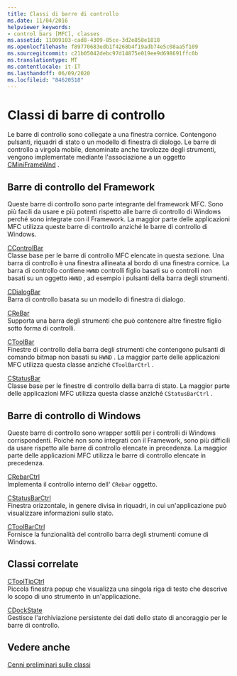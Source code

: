 ```yaml
---
title: Classi di barre di controllo
ms.date: 11/04/2016
helpviewer_keywords:
- control bars [MFC], classes
ms.assetid: 11009103-cad8-4309-85ce-3d2e858e1818
ms.openlocfilehash: f89770683edb1f4268b4f19adb74e5c08aa5f109
ms.sourcegitcommit: c21b05042debc97d14875e019ee9d698691ffc0b
ms.translationtype: MT
ms.contentlocale: it-IT
ms.lasthandoff: 06/09/2020
ms.locfileid: "84620518"
---
```

# <a name="control-bar-classes"></a>Classi di barre di controllo

Le barre di controllo sono collegate a una finestra cornice. Contengono pulsanti, riquadri di stato o un modello di finestra di dialogo. Le barre di controllo a virgola mobile, denominate anche tavolozze degli strumenti, vengono implementate mediante l'associazione a un oggetto [CMiniFrameWnd](reference/cminiframewnd-class.md) .

## <a name="framework-control-bars"></a>Barre di controllo del Framework

Queste barre di controllo sono parte integrante del framework MFC. Sono più facili da usare e più potenti rispetto alle barre di controllo di Windows perché sono integrate con il Framework. La maggior parte delle applicazioni MFC utilizza queste barre di controllo anziché le barre di controllo di Windows.

[CControlBar](reference/ccontrolbar-class.md)<br/>
Classe base per le barre di controllo MFC elencate in questa sezione. Una barra di controllo è una finestra allineata al bordo di una finestra cornice. La barra di controllo contiene `HWND` controlli figlio basati su o controlli non basati su un oggetto `HWND` , ad esempio i pulsanti della barra degli strumenti.

[CDialogBar](reference/cdialogbar-class.md)<br/>
Barra di controllo basata su un modello di finestra di dialogo.

[CReBar](reference/crebar-class.md)<br/>
Supporta una barra degli strumenti che può contenere altre finestre figlio sotto forma di controlli.

[CToolBar](reference/ctoolbar-class.md)<br/>
Finestre di controllo della barra degli strumenti che contengono pulsanti di comando bitmap non basati su `HWND` . La maggior parte delle applicazioni MFC utilizza questa classe anziché `CToolBarCtrl` .

[CStatusBar](reference/cstatusbar-class.md)<br/>
Classe base per le finestre di controllo della barra di stato. La maggior parte delle applicazioni MFC utilizza questa classe anziché `CStatusBarCtrl` .

## <a name="windows-control-bars"></a>Barre di controllo di Windows

Queste barre di controllo sono wrapper sottili per i controlli di Windows corrispondenti. Poiché non sono integrati con il Framework, sono più difficili da usare rispetto alle barre di controllo elencate in precedenza. La maggior parte delle applicazioni MFC utilizza le barre di controllo elencate in precedenza.

[CRebarCtrl](reference/crebarctrl-class.md)<br/>
Implementa il controllo interno dell' `CRebar` oggetto.

[CStatusBarCtrl](reference/cstatusbarctrl-class.md)<br/>
Finestra orizzontale, in genere divisa in riquadri, in cui un'applicazione può visualizzare informazioni sullo stato.

[CToolBarCtrl](reference/ctoolbarctrl-class.md)<br/>
Fornisce la funzionalità del controllo barra degli strumenti comune di Windows.

## <a name="related-classes"></a>Classi correlate

[CToolTipCtrl](reference/ctooltipctrl-class.md)<br/>
Piccola finestra popup che visualizza una singola riga di testo che descrive lo scopo di uno strumento in un'applicazione.

[CDockState](reference/cdockstate-class.md)<br/>
Gestisce l'archiviazione persistente dei dati dello stato di ancoraggio per le barre di controllo.

## <a name="see-also"></a>Vedere anche

[Cenni preliminari sulle classi](class-library-overview.md)
